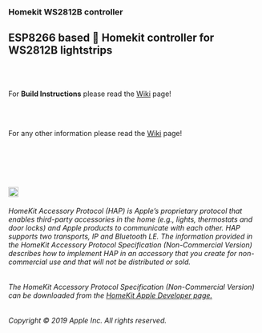 ### Homekit WS2812B controller
ESP8266 based  Homekit controller for WS2812B lightstrips
------

<br/>
<br/>

For **Build Instructions** please read the [Wiki](https://github.com/HomeKidd/Homekit-WS2812B-controller/wiki/Build-Instructions) page!

<br/>
<br/>

For any other information please read the [Wiki](https://github.com/HomeKidd/Homekit-WS2812B-controller/wiki) page!

<br/>
<br/>
<br/>
<br/>
<br/>

<img src="https://freepngimg.com/thumb/apple_logo/25366-7-apple-logo-file.png" width="20"/>

###### HomeKit Accessory Protocol (HAP) is Apple’s proprietary protocol that enables third-party accessories in the home (e.g., lights, thermostats and door locks) and Apple products to communicate with each other. HAP supports two transports, IP and Bluetooth LE. The information provided in the HomeKit Accessory Protocol Specification (Non-Commercial Version) describes how to implement HAP in an accessory that you create for non-commercial use and that will not be distributed or sold.

###### The HomeKit Accessory Protocol Specification (Non-Commercial Version) can be downloaded from the [HomeKit Apple Developer page.](https://developer.apple.com/homekit/)

###### Copyright © 2019 Apple Inc. All rights reserved.

